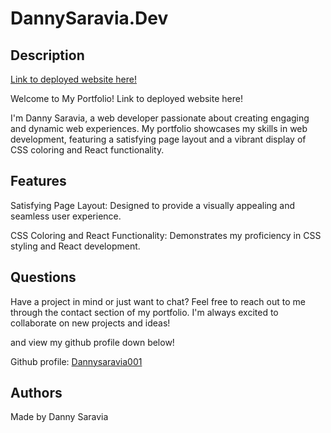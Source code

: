 # DannySaravia.Dev

## Description

[Link to deployed website here!](https://660066ede3f78900088ad9c4--quiet-arithmetic-1cdfed.netlify.app)

Welcome to My Portfolio!
Link to deployed website here!

I'm Danny Saravia, a web developer passionate about creating engaging and dynamic web experiences. My portfolio showcases my skills in web development, featuring a satisfying page layout and a vibrant display of CSS coloring and React functionality.


## Features

Satisfying Page Layout: Designed to provide a visually appealing and seamless user experience.


CSS Coloring and React Functionality: Demonstrates my proficiency in CSS styling and React development.

## Questions

Have a project in mind or just want to chat? Feel free to reach out to me through the contact section of my portfolio. I'm always excited to collaborate on new projects and ideas!

and view my github profile down below!


Github profile: [Dannysaravia001](https://github.com/Dannysaravia001)


## Authors

Made by Danny Saravia

